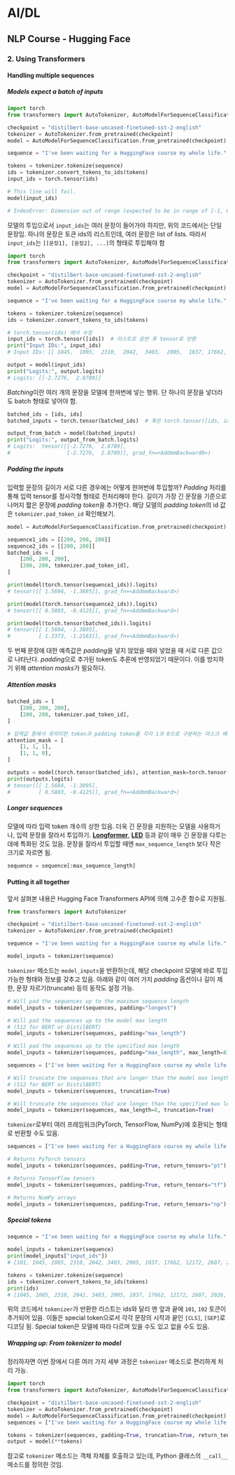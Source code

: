 # AI/DL
## NLP Course - Hugging Face
### 2. Using Transformers
#### Handling multiple sequences
##### Models expect a batch of inputs
```python
import torch
from transformers import AutoTokenizer, AutoModelForSequenceClassification

checkpoint = "distilbert-base-uncased-finetuned-sst-2-english"
tokenizer = AutoTokenizer.from_pretrained(checkpoint)
model = AutoModelForSequenceClassification.from_pretrained(checkpoint)

sequence = "I've been waiting for a HuggingFace course my whole life."

tokens = tokenizer.tokenize(sequence)
ids = tokenizer.convert_tokens_to_ids(tokens)
input_ids = torch.tensor(ids)

# This line will fail.
model(input_ids)

# IndexError: Dimension out of range (expected to be in range of [-1, 0], but got 1)
```
모델의 투입으로서 `input_ids`는 여러 문장이 들어가야 하지만, 위의 코드에서는 단일 문장임. 하나의 문장은 토큰 ids의 리스트인데, 여러 문장은 list of lists. 따라서 `input_ids`는 `[[문장1], [문장2], ...]`의 형태로 투입해야 함

```python
import torch
from transformers import AutoTokenizer, AutoModelForSequenceClassification

checkpoint = "distilbert-base-uncased-finetuned-sst-2-english"
tokenizer = AutoTokenizer.from_pretrained(checkpoint)
model = AutoModelForSequenceClassification.from_pretrained(checkpoint)

sequence = "I've been waiting for a HuggingFace course my whole life."

tokens = tokenizer.tokenize(sequence)
ids = tokenizer.convert_tokens_to_ids(tokens)

# torch.tensor(ids) 에서 수정
input_ids = torch.tensor([ids])  # 리스트로 감싼 후 tensor로 반환
print("Input IDs:", input_ids)
# Input IDs: [[ 1045,  1005,  2310,  2042,  3403,  2005,  1037, 17662, 12172,  2607, 2026,  2878,  2166,  1012]]

output = model(input_ids)
print("Logits:", output.logits)
# Logits: [[-2.7276,  2.8789]]
```
*Batching*이란 여러 개의 문장을 모델에 한꺼번에 넣는 행위. 단 하나의 문장을 넣더라도 batch 형태로 넣어야 함. 
```python
batched_ids = [ids, ids]
batched_inputs = torch.tensor(batched_ids)  # 혹은 torch.tensor([ids, ids])

output_from_batch = model(batched_inputs)
print("Logits:", output_from_batch.logits)
# Logits:  tensor([[-2.7276,  2.8789],
#                  [-2.7276,  2.8789]], grad_fn=<AddmmBackward0>)
```
##### Padding the inputs
입력할 문장의 길이가 서로 다른 경우에는 어떻게 한꺼번에 투입할까? *Padding* 처리를 통해 입력 tensor를 정사각형 형태로 전처리해야 한다. 길이가 가장 긴 문장을 기준으로 나머지 짧은 문장에 *padding token*을 추가한다. 해당 모델의 *padding token*의 id 값은 `tokenizer.pad_token_id` 확인해보기. 

```python
model = AutoModelForSequenceClassification.from_pretrained(checkpoint)

sequence1_ids = [[200, 200, 200]]
sequence2_ids = [[200, 200]]
batched_ids = [
    [200, 200, 200],
    [200, 200, tokenizer.pad_token_id],
]

print(model(torch.tensor(sequence1_ids)).logits)
# tensor([[ 1.5694, -1.3895]], grad_fn=<AddmmBackward>)

print(model(torch.tensor(sequence2_ids)).logits)
# tensor([[ 0.5803, -0.4125]], grad_fn=<AddmmBackward>)

print(model(torch.tensor(batched_ids)).logits)
# tensor([[ 1.5694, -1.3895],
#         [ 1.3373, -1.2163]], grad_fn=<AddmmBackward>)
```
두 번째 문장에 대한 예측값은 *padding*을 넣지 않았을 때와 넣었을 때 서로 다른 값으로 나타난다. *padding*으로 추가된 token도 추론에 반영되었기 때문이다. 이를 방지하기 위해 *attention masks*가 필요하다.
##### Attention masks
```python
batched_ids = [
    [200, 200, 200],
    [200, 200, tokenizer.pad_token_id],
]

# 입력값 중에서 유의미한 token과 padding token을 각각 1과 0으로 구분하는 마스크 배열
attention_mask = [
    [1, 1, 1],
    [1, 1, 0],
]

outputs = model(torch.tensor(batched_ids), attention_mask=torch.tensor(attention_mask))
print(outputs.logits)
# tensor([[ 1.5694, -1.3895],
#         [ 0.5803, -0.4125]], grad_fn=<AddmmBackward>)
```
##### Longer sequences
모델에 따라 입력 token 개수의 상한 있음. 더욱 긴 문장을 지원하는 모델을 사용하거나, 입력 문장을 잘라서 투입하기. [**Longformer**](https://huggingface.co/transformers/model_doc/longformer.html), [**LED**](https://huggingface.co/transformers/model_doc/led.html) 등과 같이 매우 긴 문장을 다루는 데에 특화된 것도 있음.
문장을 잘라서 투입할 때엔 `max_sequence_length` 보다 작은 크기로 자르면 됨.
```python
sequence = sequence[:max_sequence_length]
```
#### Putting it all together
앞서 살펴본 내용은 Hugging Face Transformers API에 의해 고수준 함수로 지원됨.
```python
from transformers import AutoTokenizer

checkpoint = "distilbert-base-uncased-finetuned-sst-2-english"
tokenizer = AutoTokenizer.from_pretrained(checkpoint)

sequence = "I've been waiting for a HuggingFace course my whole life."

model_inputs = tokenizer(sequence)
```
`tokenizer` 메소드는 `model_inputs`을 반환하는데, 해당 checkpoint 모델에 바로 투입 가능한 형태와 정보를 갖추고 있음. 아래와 같이 여러 가지 *padding* 옵션이나 길이 제한, 문장 자르기(truncate) 등의 동작도 설정 가능.
```python
# Will pad the sequences up to the maximum sequence length
model_inputs = tokenizer(sequences, padding="longest")

# Will pad the sequences up to the model max length
# (512 for BERT or DistilBERT)
model_inputs = tokenizer(sequences, padding="max_length")

# Will pad the sequences up to the specified max length
model_inputs = tokenizer(sequences, padding="max_length", max_length=8)

sequences = ["I've been waiting for a HuggingFace course my whole life.", "So have I!"]

# Will truncate the sequences that are longer than the model max length
# (512 for BERT or DistilBERT)
model_inputs = tokenizer(sequences, truncation=True)

# Will truncate the sequences that are longer than the specified max length
model_inputs = tokenizer(sequences, max_length=8, truncation=True)
```
`tokenizer`로부터 여러 프레임워크(PyTorch, TensorFlow, NumPy)에 호환되는 형태로 반환할 수도 있음.
```python
sequences = ["I've been waiting for a HuggingFace course my whole life.", "So have I!"]

# Returns PyTorch tensors
model_inputs = tokenizer(sequences, padding=True, return_tensors="pt")

# Returns TensorFlow tensors
model_inputs = tokenizer(sequences, padding=True, return_tensors="tf")

# Returns NumPy arrays
model_inputs = tokenizer(sequences, padding=True, return_tensors="np")
```
##### Special tokens
```python
sequence = "I've been waiting for a HuggingFace course my whole life."

model_inputs = tokenizer(sequence)
print(model_inputs["input_ids"])
# [101, 1045, 1005, 2310, 2042, 3403, 2005, 1037, 17662, 12172, 2607, 2026, 2878, 2166, 1012, 102]

tokens = tokenizer.tokenize(sequence)
ids = tokenizer.convert_tokens_to_ids(tokens)
print(ids)
# [1045, 1005, 2310, 2042, 3403, 2005, 1037, 17662, 12172, 2607, 2026, 2878, 2166, 1012]
```
위의 코드에서 `tokenizer`가 반환한 리스트는 ids와 달리 맨 앞과 끝에 `101`, `102` 토큰이 추가되어 있음. 이들은 special token으로서 각각 문장의 시작과 끝인 `[CLS]`, `[SEP]`로 디코딩 됨. Special token은 모델에 따라 다르며 있을 수도 있고 없을 수도 있음.
##### Wrapping up: From tokenizer to model
정리하자면 이번 장에서 다룬 여러 가지 세부 과정은 `tokenizer` 메소드로 편리하게 처리 가능.
```python
import torch
from transformers import AutoTokenizer, AutoModelForSequenceClassification

checkpoint = "distilbert-base-uncased-finetuned-sst-2-english"
tokenizer = AutoTokenizer.from_pretrained(checkpoint)
model = AutoModelForSequenceClassification.from_pretrained(checkpoint)
sequences = ["I've been waiting for a HuggingFace course my whole life.", "So have I!"]

tokens = tokenizer(sequences, padding=True, truncation=True, return_tensors="pt")
output = model(**tokens)
```
참고로 `tokenizer` 메소드는 객체 자체를 호출하고 있는데, Python 클래스의 `__call__` 메소드를 정의한 것임.